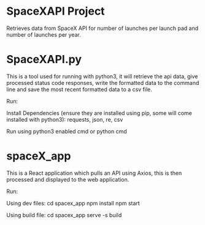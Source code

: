 # SpaceXAPI Project
Retrieves data from SpaceX API for number of launches per launch pad and number of launches per year. 

# SpaceXAPI.py
This is a tool used for running with python3, it will retrieve the api data, give processed status code responses, write the formatted data to the command line and save the most recent formatted data to a csv file.

Run:

Install Dependencies (ensure they are installed using pip, some will come installed with python3):
    requests, json, re, csv

Run using python3 enabled cmd or python cmd

# spaceX_app
This is a React application which pulls an API using Axios, this is then processed and displayed to the web application.

Run:

Using dev files: 
cd spacex_app
npm install
npm start 

Using build file:
cd spacex_app
serve -s build
